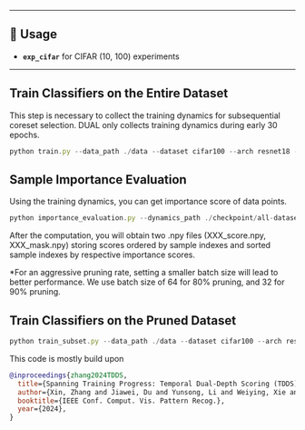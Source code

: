 
---
## 🚀 Usage  
- **`exp_cifar`** for CIFAR (10, 100) experiments  

---
## Train Classifiers on the Entire Dataset
This step is necessary to collect the training dynamics for subsequential coreset selection. DUAL only collects training dynamics during early 30 epochs.

```javascript
python train.py --data_path ./data --dataset cifar100 --arch resnet18 --epochs 200 --learning_rate 0.1 --batch-size 100 --dynamics --save_path ./checkpoint/all-dataset
```

## Sample Importance Evaluation
Using the training dynamics, you can get importance score of data points. 

```javascript
python importance_evaluation.py --dynamics_path ./checkpoint/all-dataset/npy/ --mask_path ./checkpoint/generated_mask/
```
After the computation, you will obtain two .npy files (XXX_score.npy, XXX_mask.npy) storing scores ordered by sample indexes and sorted sample indexes by respective importance scores.

*For an aggressive pruning rate, setting a smaller batch size will lead to better performance. We use batch size of 64 for 80% pruning, and 32 for 90% pruning.

## Train Classifiers on the Pruned Dataset
```javascript
python train_subset.py --data_path ./data --dataset cifar100 --arch resnet18 --epochs 200 --learning_rate 0.1 --batch-size 128 --save_path ./checkpoint/pruned-dataset --subset_rate 0.3  --target-probs-path ./generated/cifar10/42/target_probs_win_10_ep200.npy --score-path ./generated/cifar10/42/dual_mask_T30.npy --mask-path ./generated/cifar10/42/dual_mask_T30.npy --c_d 4 --sample beta --method dual
```

This code is mostly build upon 
```bibtex
@inproceedings{zhang2024TDDS,
  title={Spanning Training Progress: Temporal Dual-Depth Scoring (TDDS) for Enhanced Dataset Pruning},
  author={Xin, Zhang and Jiawei, Du and Yunsong, Li and Weiying, Xie and Joey Tianyi Zhou},
  booktitle={IEEE Conf. Comput. Vis. Pattern Recog.},
  year={2024},
}
```

